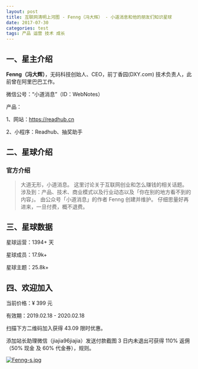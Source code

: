 ```yaml
---
layout: post
title: 互联网清明上河图 - Fenng（冯大辉） - 小道消息和他的朋友们知识星球
date: 2017-07-30
categories: test
tags: 产品 运营 技术 成长
---
```


## 一、星主介绍

**Fenng（冯大辉）**，无码科技创始人、CEO，前丁香园(DXY.com) 技术负责人，此前曾在阿里巴巴工作。

微信公号：“小道消息”（ID：WebNotes）

产品：

1、网站：https://readhub.cn

2、小程序：Readhub、抽奖助手

## 二、星球介绍

### 官方介绍

> 大道无形，小道消息。
> 这里讨论关于互联网创业和怎么赚钱的相关话题。涉及到：产品、技术、商业模式以及行业动态以及「你在别的地方看不到的内容」。
> 由公众号「小道消息」的作者 Fenng 创建并维护。
> 仔细思量好再进来，一旦付费，概不退费。



## 三、星球数据

星球运营：1394+ 天

星球成员：17.9k+

星球主题：25.8k+


## 四、欢迎加入

当前价格：¥ 399 元

有效期：2019.02.18 - 2020.02.18

扫描下方二维码加入获得 43.09 限时优惠。

添加站长助理微信（jiajia96jiajia）发送付款截图 3 日内未退出可获得 110% 返佣（50% 现金 及 60% 代金券），规则。

[![Fenng-s.jpg](https://i.postimg.cc/Gt8DDDPJ/Fenng-s.jpg)](https://postimg.cc/MfwX2vFv)



